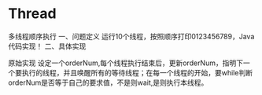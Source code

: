 # Thread
多线程顺序执行
一、问题定义
运行10个线程，按照顺序打印0123456789，Java代码实现！
二、具体实现

原始实现
设定一个orderNum,每个线程执行结束后，更新orderNum，指明下一个要执行的线程，并且唤醒所有的等待线程；在每一个线程的开始，要while判断orderNum是否等于自己的要求值，不是则wait,是则执行本线程。
